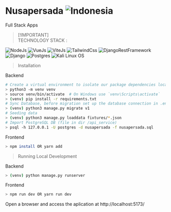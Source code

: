 # Nusapersada ![Indonesia](https://raw.githubusercontent.com/stevenrskelton/flag-icon/master/png/36/country-4x3/si.png "Indonesia")
Full Stack Apps

> [!IMPORTANT]\
> TECHNOLOGY STACK :
<p align="left">
  <a><img src="https://img.shields.io/badge/v20.17.0-node-importantyellow?logo=nodedotjs" alt="NodeJs"></a>
  <a><img src="https://img.shields.io/badge/v3.4.29-vue-green?logo=vuedotjs" alt="VueJs"></a>
  <a><img src="https://img.shields.io/badge/v5.3.1-vite-blueviolet?logo=vite" alt="ViteJs"></a>
  <a><img src="https://img.shields.io/badge/v3.4.10-tailwind-yellow?logo=tailwindcss" alt="TailwindCss"></a>
  <a><img src="https://img.shields.io/badge/v3.14.0-restframework-red?logo=python" alt="DjangoRestFramework"></a>
  <a><img src="https://img.shields.io/badge/v5.0.3-django-teal?logo=django" alt="Django"></a>
  <a><img src="https://img.shields.io/badge/PostgreSQL v16.4.1-316192?logo=postgresql&logoColor=white" alt="Postgres"></a>
  <a><img src="https://img.shields.io/badge/v2024.1-kalilinux-purple?logo=kalilinux" alt="Kali Linux OS"></a>
</p>

> Installation

Backend
```bash
# Create a virtual environment to isolate our package dependencies locally
> python3 -m venv venv
> source venv/bin/activate  # On Windows use `venv\Scripts\activate`
> (venv) pip install -r requirements.txt
# Sync Database, before migration set up the database connection in .env file
> (venv) python3 manage.py migrate v1
# Seeding data
> (venv) python3 manage.py loaddata fixtures/*.json
# Import PostgreSQL DB (file in dir /api_service)
> psql -h 127.0.0.1 -U postgres -d nusapersada -f nusapersada.sql
```

Frontend
```bash
> npm install OR yarn add
```

> Running Local Development

Backend
```bash
> (venv) python manage.py runserver
```
Frontend
```bash
> npm run dev OR yarn run dev
```

Open a browser and access the aplication at http://localhost:5173/